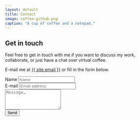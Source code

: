 ```yaml
---
layout: default
title: Contact
image: coffee-github.png
caption: "A cup of coffee and a notepad."
---
```


## Get in touch

Feel free to get in touch with me if you want to discuss my work, collaborate, 
or just have a chat over virtual coffee.


E-mail me at [{{ site.email }}](mailto:{{site.email}}) or fill in the form below.

<form action="{{ site.formurl }}" method="POST" class="mt-4 text-left">
<div class="form-row">
<input type="hidden" name="_subject" value="Contact request via personal website">
<div class="col-md form-group">
<label for="Name">Name</label>
<input type="text" class="form-control" id="Name" placeholder="Name">
</div>
<div class="col-md form-group">
<label for="Email">E-mail</label>
<input type="email" name="_replyto" class="form-control" id="Email" placeholder="Email address"
required>
</div>
</div>
<div class="form-group">
<textarea class="form-control" name="Message" rows="4" placeholder="Message…" required></textarea>
</div>
<button class="btn btn-outline-secondary" type="submit" value="Send">Send</button>
</form>
